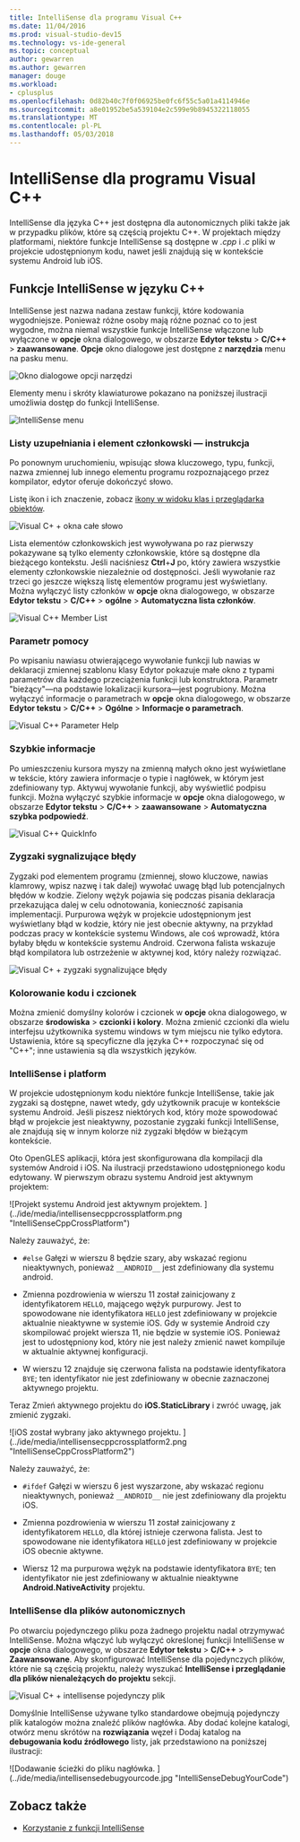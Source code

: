 ```yaml
---
title: IntelliSense dla programu Visual C++
ms.date: 11/04/2016
ms.prod: visual-studio-dev15
ms.technology: vs-ide-general
ms.topic: conceptual
author: gewarren
ms.author: gewarren
manager: douge
ms.workload:
- cplusplus
ms.openlocfilehash: 0d82b40c7f0f06925be0fc6f55c5a01a4114946e
ms.sourcegitcommit: a8e01952be5a539104e2c599e9b8945322118055
ms.translationtype: MT
ms.contentlocale: pl-PL
ms.lasthandoff: 05/03/2018
---
```

# <a name="visual-c-intellisense"></a>IntelliSense dla programu Visual C++

IntelliSense dla języka C++ jest dostępna dla autonomicznych pliki także jak w przypadku plików, które są częścią projektu C++. W projektach między platformami, niektóre funkcje IntelliSense są dostępne w *.cpp* i *.c* pliki w projekcie udostępnionym kodu, nawet jeśli znajdują się w kontekście systemu Android lub iOS.

## <a name="intellisense-features-in-c"></a>Funkcje IntelliSense w języku C++

IntelliSense jest nazwa nadana zestaw funkcji, które kodowania wygodniejsze. Ponieważ różne osoby mają różne poznać co to jest wygodne, można niemal wszystkie funkcje IntelliSense włączone lub wyłączone w **opcje** okna dialogowego, w obszarze **Edytor tekstu**  >  **C/C++** > **zaawansowane**. **Opcje** okno dialogowe jest dostępne z **narzędzia** menu na pasku menu.

![Okno dialogowe opcji narzędzi](../ide/media/sintellisensecpptoolsoptions.PNG)

Elementy menu i skróty klawiaturowe pokazano na poniższej ilustracji umożliwia dostęp do funkcji IntelliSense.

![IntelliSense menu](../ide/media/vs2015_cpp_intellisense_menu.png)

### <a name="statement-completion-and-member-list"></a>Listy uzupełniania i element członkowski — instrukcja

Po ponownym uruchomieniu, wpisując słowa kluczowego, typu, funkcji, nazwa zmiennej lub innego elementu programu rozpoznającego przez kompilator, edytor oferuje dokończyć słowo.

Listę ikon i ich znaczenie, zobacz [ikony w widoku klas i przeglądarka obiektów](../ide/class-view-and-object-browser-icons.md).

![Visual C&#43; &#43; okna całe słowo](../ide/media/vs2015_cpp_complete_word.png "vs2015_cpp_complete_word")

Lista elementów członkowskich jest wywoływana po raz pierwszy pokazywane są tylko elementy członkowskie, które są dostępne dla bieżącego kontekstu. Jeśli naciśniesz **Ctrl**+**J** po, który zawiera wszystkie elementy członkowskie niezależnie od dostępności. Jeśli wywołanie raz trzeci go jeszcze większą listę elementów programu jest wyświetlany. Można wyłączyć listy członków w **opcje** okna dialogowego, w obszarze **Edytor tekstu** > **C/C++** > **ogólne**  >  **Automatyczna lista członków**.

![Visual C&#43;&#43; Member List](../ide/media/vs2015_cpp_list_members.png "vs2015_cpp_list_members")

### <a name="parameter-help"></a>Parametr pomocy

Po wpisaniu nawiasu otwierającego wywołanie funkcji lub nawias w deklaracji zmiennej szablonu klasy Edytor pokazuje małe okno z typami parametrów dla każdego przeciążenia funkcji lub konstruktora. Parametr "bieżący"&mdash;na podstawie lokalizacji kursora&mdash;jest pogrubiony. Można wyłączyć informacje o parametrach w **opcje** okna dialogowego, w obszarze **Edytor tekstu** > **C/C++** > **Ogólne**  >  **Informacje o parametrach**.

![Visual C&#43;&#43; Parameter Help](../ide/media/vs_2015_cpp_param_help.png "vs_2015_cpp_param_help")

### <a name="quick-info"></a>Szybkie informacje

Po umieszczeniu kursora myszy na zmienną małych okno jest wyświetlane w tekście, który zawiera informacje o typie i nagłówek, w którym jest zdefiniowany typ. Aktywuj wywołanie funkcji, aby wyświetlić podpisu funkcji. Można wyłączyć szybkie informacje w **opcje** okna dialogowego, w obszarze **Edytor tekstu** > **C/C++** > **zaawansowane**  >  **Automatyczna szybka podpowiedź**.

![Visual C&#43;&#43; QuickInfo](../ide/media/vs2015_cpp_quickinfo.png "vs2015_cpp_quickInfo")

### <a name="error-squiggles"></a>Zygzaki sygnalizujące błędy

Zygzaki pod elementem programu (zmiennej, słowo kluczowe, nawias klamrowy, wpisz nazwę i tak dalej) wywołać uwagę błąd lub potencjalnych błędów w kodzie. Zielony wężyk pojawia się podczas pisania deklaracja przekazująca dalej w celu odnotowania, konieczność zapisania implementacji. Purpurowa wężyk w projekcie udostępnionym jest wyświetlany błąd w kodzie, który nie jest obecnie aktywny, na przykład podczas pracy w kontekście systemu Windows, ale coś wprowadź, która byłaby błędu w kontekście systemu Android. Czerwona falista wskazuje błąd kompilatora lub ostrzeżenie w aktywnej kod, który należy rozwiązać.

![Visual C&#43; &#43; zygzaki sygnalizujące błędy](../ide/media/vs2015_cpp_error_quiggles.png "vs2015_cpp_error_quiggles")

### <a name="code-colorization-and-fonts"></a>Kolorowanie kodu i czcionek

Można zmienić domyślny kolorów i czcionek w **opcje** okna dialogowego, w obszarze **środowiska** > **czcionki i kolory**. Można zmienić czcionki dla wielu interfejsu użytkownika systemu windows w tym miejscu nie tylko edytora. Ustawienia, które są specyficzne dla języka C++ rozpoczynać się od "C++"; inne ustawienia są dla wszystkich języków.

### <a name="cross-platform-intellisense"></a>IntelliSense i platform

W projekcie udostępnionym kodu niektóre funkcje IntelliSense, takie jak zygzaki są dostępne, nawet wtedy, gdy użytkownik pracuje w kontekście systemu Android. Jeśli piszesz niektórych kod, który może spowodować błąd w projekcie jest nieaktywny, pozostanie zygzaki funkcji IntelliSense, ale znajdują się w innym kolorze niż zygzaki błędów w bieżącym kontekście.

Oto OpenGLES aplikacji, która jest skonfigurowana dla kompilacji dla systemów Android i iOS. Na ilustracji przedstawiono udostępnionego kodu edytowany. W pierwszym obrazu systemu Android jest aktywnym projektem:

![Projekt systemu Android jest aktywnym projektem. ] (../ide/media/intellisensecppcrossplatform.png "IntelliSenseCppCrossPlatform")

Należy zauważyć, że:

- `#else` Gałęzi w wierszu 8 będzie szary, aby wskazać regionu nieaktywnych, ponieważ `__ANDROID__` jest zdefiniowany dla systemu android.

- Zmienna pozdrowienia w wierszu 11 został zainicjowany z identyfikatorem `HELLO`, mającego wężyk purpurowy. Jest to spowodowane nie identyfikatora `HELLO` jest zdefiniowany w projekcie aktualnie nieaktywne w systemie iOS. Gdy w systemie Android czy skompilować projekt wiersza 11, nie będzie w systemie iOS. Ponieważ jest to udostępniony kod, który nie jest należy zmienić nawet kompiluje w aktualnie aktywnej konfiguracji.

- W wierszu 12 znajduje się czerwona falista na podstawie identyfikatora `BYE`; ten identyfikator nie jest zdefiniowany w obecnie zaznaczonej aktywnego projektu.

Teraz Zmień aktywnego projektu do **iOS.StaticLibrary** i zwróć uwagę, jak zmienić zygzaki.

![iOS został wybrany jako aktywnego projektu. ] (../ide/media/intellisensecppcrossplatform2.png "IntelliSenseCppCrossPlatform2")

Należy zauważyć, że:

- `#ifdef` Gałęzi w wierszu 6 jest wyszarzone, aby wskazać regionu nieaktywnych, ponieważ `__ANDROID__` nie jest zdefiniowany dla projektu iOS.

- Zmienna pozdrowienia w wierszu 11 został zainicjowany z identyfikatorem `HELLO`, dla której istnieje czerwona falista. Jest to spowodowane nie identyfikatora `HELLO` jest zdefiniowany w projekcie iOS obecnie aktywne.

- Wiersz 12 ma purpurowa wężyk na podstawie identyfikatora `BYE`; ten identyfikator nie jest zdefiniowany w aktualnie nieaktywne **Android.NativeActivity** projektu.

### <a name="intellisense-for-stand-alone-files"></a>IntelliSense dla plików autonomicznych

Po otwarciu pojedynczego pliku poza żadnego projektu nadal otrzymywać IntelliSense. Można włączyć lub wyłączyć określonej funkcji IntelliSense w **opcje** okna dialogowego, w obszarze **Edytor tekstu** > **C/C++**  >  **Zaawansowane**. Aby skonfigurować IntelliSense dla pojedynczych plików, które nie są częścią projektu, należy wyszukać **IntelliSense i przeglądanie dla plików nienależących do projektu** sekcji.

![Visual C&#43; &#43; intellisense pojedynczy plik](../ide/media/vs2015_cpp_single_file_intellisense.png "vs2015_cpp_single_file_intellisense")

Domyślnie IntelliSense używane tylko standardowe obejmują pojedynczy plik katalogów można znaleźć plików nagłówka. Aby dodać kolejne katalogi, otwórz menu skrótów na **rozwiązania** węzeł i Dodaj katalog na **debugowania kodu źródłowego** listy, jak przedstawiono na poniższej ilustracji:

![Dodawanie ścieżki do pliku nagłówka. ] (../ide/media/intellisensedebugyourcode.jpg "IntelliSenseDebugYourCode")

## <a name="see-also"></a>Zobacz także

- [Korzystanie z funkcji IntelliSense](../ide/using-intellisense.md)